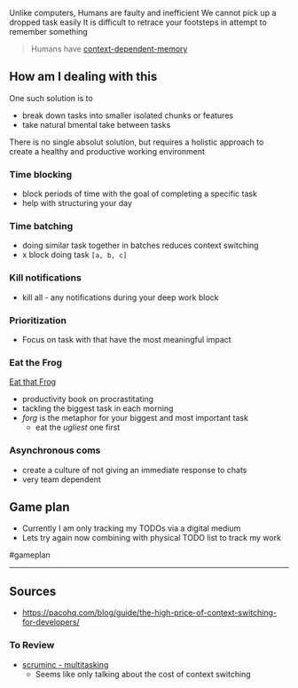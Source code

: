 
Unlike computers, Humans are faulty and inefficient
We cannot pick up a dropped task easily
It is difficult to retrace your footsteps in attempt to remember something

> Humans have [context-dependent-memory](https://en.wikipedia.org/wiki/Context-dependent_memory)

## How am I dealing with this

One such solution is to
- break down tasks into smaller isolated chunks or features
- take natural bmental take between tasks

There is no single absolut solution, but requires a holistic approach to create a healthy and productive working environment

### Time blocking
- block periods of time with the goal of completing a specific task
- help with structuring your day

### Time batching
- doing similar task together in batches reduces context switching
- x block doing task `[a, b, c]`

### Kill notifications
- kill all - any notifications during your deep work block

### Prioritization
- Focus on task with that have the most meaningful impact

### Eat the Frog

[Eat that Frog](https://www.amazon.in/Eat-That-Frog-Great-Procrastinating/dp/152309513X)
- productivity book on procrastitating
- tackling the biggest task in each morning
- *forg* is the metaphor for your biggest and most important task
	- eat the *ugliest* one first

### Asynchronous coms
- create a culture of not giving an immediate response to chats
- very team dependent


## Game plan
- Currently I am only tracking my TODOs via a digital medium
- Lets try again now combining with physical TODO list to track my work

#gameplan

---

## Sources
- https://pacohq.com/blog/guide/the-high-price-of-context-switching-for-developers/

### To Review
- [scruminc - multitasking](https://www.scruminc.com/multitasking/)
	- Seems like only talking about the cost of context switching